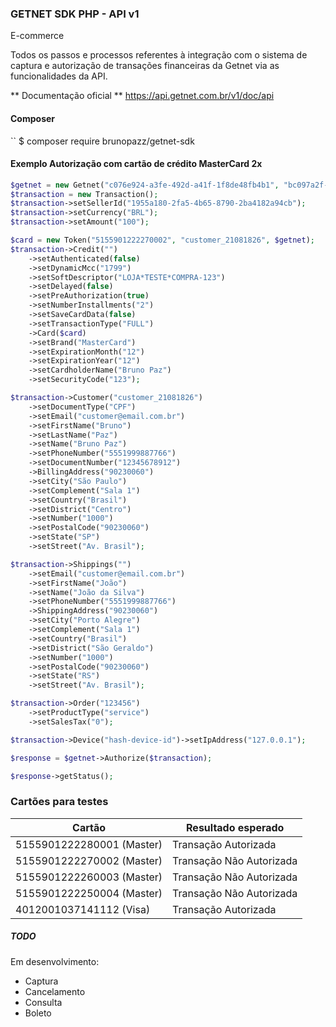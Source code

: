### GETNET SDK PHP - API v1
E-commerce

Todos os passos e processos referentes à integração com o sistema de captura e autorização de transações financeiras da Getnet via as funcionalidades da API.

** Documentação oficial
** https://api.getnet.com.br/v1/doc/api

#### Composer

`` $ composer require brunopazz/getnet-sdk

#### Exemplo Autorização com cartão de crédito MasterCard 2x 

```php
$getnet = new Getnet("c076e924-a3fe-492d-a41f-1f8de48fb4b1", "bc097a2f-28e0-43ce-be92-d846253ba748", "STAGING");
$transaction = new Transaction();
$transaction->setSellerId("1955a180-2fa5-4b65-8790-2ba4182a94cb");
$transaction->setCurrency("BRL");
$transaction->setAmount("100");

$card = new Token("5155901222270002", "customer_21081826", $getnet);
$transaction->Credit("")
    ->setAuthenticated(false)
    ->setDynamicMcc("1799")
    ->setSoftDescriptor("LOJA*TESTE*COMPRA-123")
    ->setDelayed(false)
    ->setPreAuthorization(true)
    ->setNumberInstallments("2")
    ->setSaveCardData(false)
    ->setTransactionType("FULL")
    ->Card($card)
    ->setBrand("MasterCard")
    ->setExpirationMonth("12")
    ->setExpirationYear("12")
    ->setCardholderName("Bruno Paz")
    ->setSecurityCode("123");

$transaction->Customer("customer_21081826")
    ->setDocumentType("CPF")
    ->setEmail("customer@email.com.br")
    ->setFirstName("Bruno")
    ->setLastName("Paz")
    ->setName("Bruno Paz")
    ->setPhoneNumber("5551999887766")
    ->setDocumentNumber("12345678912")
    ->BillingAddress("90230060")
    ->setCity("São Paulo")
    ->setComplement("Sala 1")
    ->setCountry("Brasil")
    ->setDistrict("Centro")
    ->setNumber("1000")
    ->setPostalCode("90230060")
    ->setState("SP")
    ->setStreet("Av. Brasil");

$transaction->Shippings("")
    ->setEmail("customer@email.com.br")
    ->setFirstName("João")
    ->setName("João da Silva")
    ->setPhoneNumber("5551999887766")
    ->ShippingAddress("90230060")
    ->setCity("Porto Alegre")
    ->setComplement("Sala 1")
    ->setCountry("Brasil")
    ->setDistrict("São Geraldo")
    ->setNumber("1000")
    ->setPostalCode("90230060")
    ->setState("RS")
    ->setStreet("Av. Brasil");

$transaction->Order("123456")
    ->setProductType("service")
    ->setSalesTax("0");

$transaction->Device("hash-device-id")->setIpAddress("127.0.0.1");

$response = $getnet->Authorize($transaction);

$response->getStatus();
```

### Cartões para testes

|  Cartão |  Resultado esperado |
| ------------ | ------------ |
|  5155901222280001 (Master)	  | Transação Autorizada  |
| 5155901222270002   (Master)|  Transação Não Autorizada |
|  5155901222260003 (Master) |  Transação Não Autorizada |
| 5155901222250004 (Master) |Transação Não Autorizada|
| 4012001037141112 (Visa) |Transação Autorizada|



##### TODO
Em desenvolvimento:
- Captura
- Cancelamento
- Consulta
- Boleto
